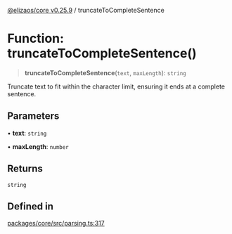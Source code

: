[@elizaos/core v0.25.9](../index.md) / truncateToCompleteSentence

# Function: truncateToCompleteSentence()

> **truncateToCompleteSentence**(`text`, `maxLength`): `string`

Truncate text to fit within the character limit, ensuring it ends at a complete sentence.

## Parameters

• **text**: `string`

• **maxLength**: `number`

## Returns

`string`

## Defined in

[packages/core/src/parsing.ts:317](https://github.com/Shelpin/aeternalsv2/blob/main/packages/core/src/parsing.ts#L317)
